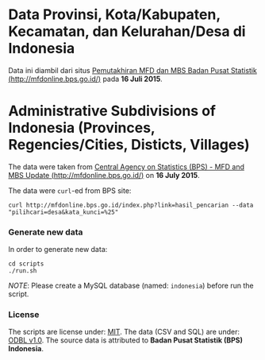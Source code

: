 # Data Provinsi, Kota/Kabupaten, Kecamatan, dan Kelurahan/Desa di Indonesia
Data ini diambil dari situs [Pemutakhiran MFD dan MBS
Badan Pusat Statistik (http://mfdonline.bps.go.id/)](http://mfdonline.bps.go.id/) pada **16 Juli 2015**.

# Administrative Subdivisions of Indonesia (Provinces, Regencies/Cities, Disticts, Villages)
The data were taken from [Central Agency on Statistics (BPS) - MFD and MBS Update (http://mfdonline.bps.go.id/)](http://mfdonline.bps.go.id/) on **16 July 2015**.

The data were `curl`-ed from BPS site:

    curl http://mfdonline.bps.go.id/index.php?link=hasil_pencarian --data "pilihcari=desa&kata_kunci=%25"

### Generate new data

In order to generate new data:

    cd scripts
    ./run.sh

*NOTE*: Please create a MySQL database (named: `indonesia`) before run the script.

### License

The scripts are license under: [MIT](license.md).
The data (CSV and SQL) are under: [ODBL v1.0](odbl-10.md).
The source data is attributed to **Badan Pusat Statistik (BPS) Indonesia**.
